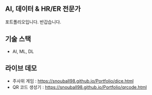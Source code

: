 ## AI, 데이터 & HR/ER 전문가
포트폴리오입니다. 반갑습니다.

## 기술 스택
 - AI, ML, DL
  
## 라이브 데모
 - 주사위 게임 : https://snouball98.github.io/Portfolio/dice.html
 - QR 코드 생성기 :  https://snouball98.github.io/Portfolio/qrcode.html
